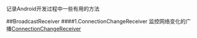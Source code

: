 记录Android开发过程中一些有用的方法

##BroadcastReceiver
####1.ConnectionChangeReceiver
监控网络变化的广播[ConnectionChangeReceiver](https://github.com/BaronZ/android-common/blob/master/src/com/baron/broadcastreceiver/ConnectionChangeReceiver.java "BroadcastReceiver")
